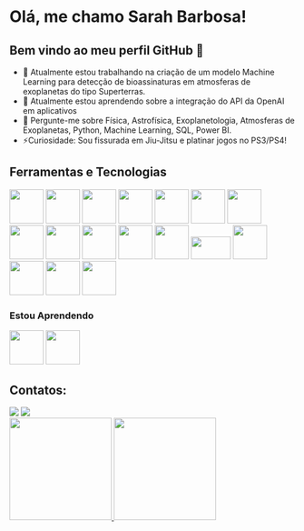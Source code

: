 # Olá, me chamo Sarah Barbosa!
## Bem vindo ao meu perfil GitHub 👋

- 🔭 Atualmente estou trabalhando na criação de um modelo Machine Learning para detecção de bioassinaturas em atmosferas de exoplanetas do tipo Superterras.
- 🌱 Atualmente estou aprendendo sobre a integração do API da OpenAI em aplicativos 
- 💬 Pergunte-me sobre Física, Astrofísica, Exoplanetologia, Atmosferas de Exoplanetas, Python, Machine Learning, SQL, Power BI.
- ⚡Curiosidade: Sou fissurada em Jiu-Jitsu e platinar jogos no PS3/PS4!

## Ferramentas e Tecnologias
<img loading="lazy" src="https://cdn.jsdelivr.net/gh/devicons/devicon/icons/inkscape/inkscape-plain.svg" width="60" height="60"/> <img loading="lazy" src="https://cdn.jsdelivr.net/gh/devicons/devicon/icons/latex/latex-original.svg" width="60" height="60"/> <img loading="lazy" src="https://cdn.jsdelivr.net/gh/devicons/devicon/icons/mysql/mysql-original.svg" width="60" height="60"/> <img loading="lazy" src="https://cdn.jsdelivr.net/gh/devicons/devicon/icons/postgresql/postgresql-original.svg" width="60" height="60"/> <img loading="lazy" src="https://cdn.jsdelivr.net/gh/devicons/devicon/icons/vscode/vscode-original.svg" width="60" height="60"/> <img loading="lazy" src="https://cdn.jsdelivr.net/gh/devicons/devicon/icons/python/python-original.svg" width="60" height="60"/> <img loading="lazy" src="https://cdn.jsdelivr.net/gh/devicons/devicon/icons/jupyter/jupyter-original-wordmark.svg" width="60" height="60"/> <img loading="lazy" src="https://cdn.jsdelivr.net/gh/devicons/devicon/icons/numpy/numpy-original.svg" width="60" height="60"/> <img loading="lazy" src="https://cdn.jsdelivr.net/gh/devicons/devicon/icons/pandas/pandas-original.svg" width="60" height="60"/> <img loading="lazy" src="https://upload.wikimedia.org/wikipedia/commons/thumb/8/84/Matplotlib_icon.svg/2048px-Matplotlib_icon.svg.png" width="60" height="60"/> <img loading="lazy" src="https://seaborn.pydata.org/_images/logo-mark-lightbg.svg" width="60" height="60"/>  <img loading="lazy" src= "https://cdn.icon-icons.com/icons2/2699/PNG/512/plot_ly_logo_icon_168902.png" width="60" height="60"/> <img loading="lazy" src= "https://upload.wikimedia.org/wikipedia/commons/thumb/0/05/Scikit_learn_logo_small.svg/2560px-Scikit_learn_logo_small.svg.png" width="70" height="40"/> <img loading="lazy" src="https://cdn.jsdelivr.net/gh/devicons/devicon/icons/tensorflow/tensorflow-original.svg" width="60" height="60"/> <img loading="lazy" src= "https://www.astropy.org/images/astropy_brandmark.png" width="60" height="60"/> <img loading="lazy" src="https://cdn.jsdelivr.net/gh/devicons/devicon/icons/r/r-original.svg" width="60" height="60"/> <img loading="lazy" src="https://cdn.jsdelivr.net/gh/devicons/devicon/icons/rstudio/rstudio-original.svg" width="60" height="60"/> 

### Estou Aprendendo

<img loading="lazy" src="https://cdn.jsdelivr.net/gh/devicons/devicon/icons/git/git-original.svg" width="60" height="60"/> <img loading="lazy" src="https://cdn.jsdelivr.net/gh/devicons/devicon/icons/docker/docker-original.svg" width="60" height="60"/> 

## Contatos:

<div>
<a href = "mailto:sarah@fisica.ufc.br"><img loading="lazy" src="https://img.shields.io/badge/Gmail-D14836?style=for-the-badge&logo=gmail&logoColor=white" target="_blank"></a>
<a href="https://www.linkedin.com/in/sarah-aroucha-barbosa/" target="_blank"><img loading="lazy" src="https://img.shields.io/badge/-LinkedIn-%230077B5?style=for-the-badge&logo=linkedin&logoColor=white" target="_blank"></a>   
</div>

<div>
<a href="https://github.com/SarahBarbosa">
<img loading="lazy" height="180em" src="https://github-readme-stats-git-masterrstaa-rickstaa.vercel.app/api/top-langs/?username=SarahBarbosa&layout=compact&langs_count=7&theme=dracula"/>
<img loading="lazy" height="180em" src="https://github-readme-stats-git-masterrstaa-rickstaa.vercel.app/api?username=SarahBarbosa&show_icons=true&theme=dracula&include_all_commits=true&count_private=true"/>
</div>



